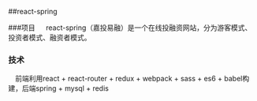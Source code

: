 ##react-spring

###项目
&emsp; react-spring（嘉投易融）是一个在线投融资网站，分为游客模式、投资者模式、融资者模式。
### 技术
&emsp;前端利用react + react-router + redux + webpack + sass + es6 + babel构建，后端spring + mysql + redis

